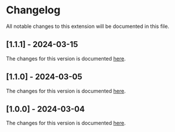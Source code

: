 # Changelog

All notable changes to this extension will be documented in this file.

## [1.1.1] - 2024-03-15

The changes for this version is documented [here](https://github.com/dentolos19/git-wiki-editor/releases/tag/v1.1.1).

## [1.1.0] - 2024-03-05

The changes for this version is documented [here](https://github.com/dentolos19/git-wiki-editor/releases/tag/v1.1.0).

## [1.0.0] - 2024-03-04

The changes for this version is documented [here](https://github.com/dentolos19/git-wiki-editor/releases/tag/v1.0.0).